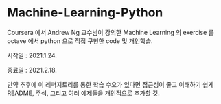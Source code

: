 # Machine-Learning-Python

Coursera 에서 Andrew Ng 교수님이 강의한 Machine Learning 의 exercise 를 octave 에서 python 으로 직접 구현한 code 및 개인학습.

시작일 : 2021.1.24.

종료일 : 2021.2.18.

만약 추후에 이 레퍼지토리를 통한 학습 수요가 있다면 접근성이 좋고 이해하기 쉽게 README, 주석, 그리고 여러 예제들을 개인적으로 추가할 것.

